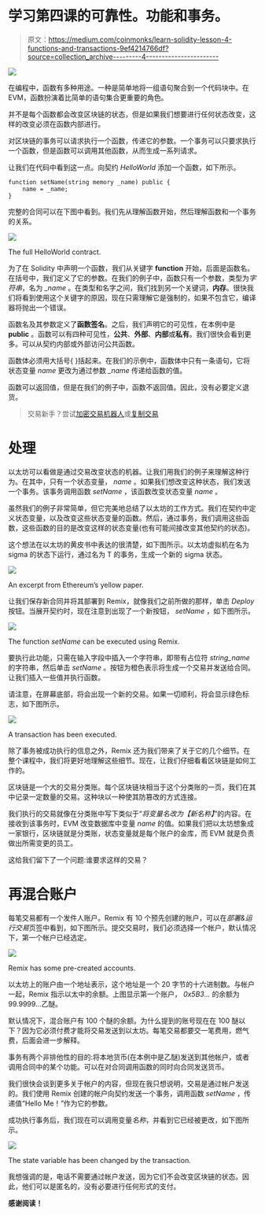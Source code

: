 # 学习第四课的可靠性。功能和事务。

> 原文：<https://medium.com/coinmonks/learn-solidity-lesson-4-functions-and-transactions-9ef4214766df?source=collection_archive---------4----------------------->

![](img/bbfcc0a21fa72bf37ba1c6f9b3ba94d1.png)

在编程中，函数有多种用途。一种是简单地将一组语句聚合到一个代码块中。在 EVM，函数扮演着比简单的语句集合更重要的角色。

并不是每个函数都会改变区块链的状态，但是如果我们想要进行任何状态改变，这样的改变必须在函数内部进行。

对区块链的事务可以请求执行一个函数，传递它的参数。一个事务可以只要求执行一个函数，但是函数可以调用其他函数，从而生成一系列请求。

让我们在代码中看到这一点。向契约 *HelloWorld* 添加一个函数，如下所示。

```
function setName(string memory _name) public {
    name = _name;
}
```

完整的合同可以在下图中看到。我们先从理解函数开始，然后理解函数和一个事务的关系。

![](img/67b6f38d60d12052e449e9759c2b3fa1.png)

The full HelloWorld contract.

为了在 Solidity 中声明一个函数，我们从关键字 **function** 开始，后面是函数名。在括号中，我们定义了它的参数。在我们的例子中，函数只有一个参数，类型为*字符串*，名为 *_name* 。在类型和名字之间，我们找到另一个关键词，**内存**。很快我们将看到使用这个关键字的原因，现在只需理解它是强制的，如果不包含它，编译器将抛出一个错误。

函数名及其参数定义了**函数签名**。之后，我们声明它的可见性，在本例中是 **public** 。函数可以有四种可见性，**公共**、**外部**、**内部**或**私有**。我们很快会看到更多。可以从契约内部或外部访问公共函数。

函数体必须用大括号{ }括起来。在我们的示例中，函数体中只有一条语句，它将状态变量 *name* 更改为通过参数 *_name* 传递给函数的值。

函数可以返回值，但是在我们的例子中，函数不返回值。因此，没有必要定义退货。

> 交易新手？尝试[加密交易机器人](/coinmonks/crypto-trading-bot-c2ffce8acb2a)或[复制交易](/coinmonks/top-10-crypto-copy-trading-platforms-for-beginners-d0c37c7d698c)

# 处理

以太坊可以看做是通过交易改变状态的机器。让我们用我们的例子来理解这种行为。在其中，只有一个状态变量， *name* 。如果我们想改变这种状态，我们发送一个事务。该事务调用函数 *setName* ，该函数改变状态变量 *name* 。

虽然我们的例子非常简单，但它完美地总结了以太坊的工作方式。我们在契约中定义状态变量，以及改变这些状态变量的函数。然后，通过事务，我们调用这些函数，这些函数的目的是改变这样的状态变量(也有可能间接改变其他契约的状态)。

这个想法在以太坊的黄皮书中表达的很清楚，如下图所示。以太坊虚拟机在名为 sigma 的状态下运行，通过名为 T 的事务，生成一个新的 sigma 状态。

![](img/a9e8969988e3678e52d1d329e4734aae.png)

An excerpt from Ethereum’s yellow paper.

让我们保存新合同并将其部署到 Remix，就像我们之前所做的那样，单击 *Deploy* 按钮。当展开契约时，现在注意到出现了一个新按钮， *setName* ，如下图所示。

![](img/0787fd889f093fe28e7d462c228a7db2.png)

The function *setName* can be executed using Remix.

要执行此功能，只需在输入字段中插入一个字符串，即带有占位符 *string_name* 的字符串，然后单击 *setName* 。按钮为橙色表示将生成一个交易并发送给合同。让我们插入一些值并执行函数。

请注意，在屏幕底部，将会出现一个新的交易。如果一切顺利，将会显示绿色标志，如下图所示。

![](img/cb6d0bdb455d55dd865d1df9614c7810.png)

A transaction has been executed.

除了事务被成功执行的信息之外，Remix 还为我们带来了关于它的几个细节。在整个课程中，我们将更好地理解这些细节。现在，让我们仔细看看区块链是如何工作的。

区块链是一个大的交易分类账。每个区块链块相当于这个分类账的一页，我们在其中记录一定数量的交易。这种块以一种使其防篡改的方式连接。

我们执行的交易就像在分类账中写下类似于“*将变量名改为【新名称】*”的内容。在接收到该事务时，EVM 改变数据库中变量 *name* 的值。如果我们把以太坊想象成一家银行，区块链就是分类账，状态变量就是每个账户的金库，而 EVM 就是负责做出所需变更的员工。

这给我们留下了一个问题:谁要求这样的交易？

# 再混合账户

每笔交易都有一个发件人账户。Remix 有 10 个预先创建的账户，可以在*部署&运行交易*页签中看到，如下图所示。提交交易时，我们必须选择一个帐户，默认情况下，第一个帐户已经选定。

![](img/3001a1a99b3766556dbc8d8cfddd0bb0.png)

Remix has some pre-created accounts.

以太坊上的账户由一个地址表示，这个地址是一个 20 字节的十六进制数。与帐户一起，Remix 指示以太中的余额。上图显示第一个账户， *0x5B3…* 的余额为 99.9999…乙醚。

默认情况下，混合账户有 100 个醚的余额。为什么提到的账号现在在 100 醚以下？因为它必须付费才能将交易发送到以太坊。每笔交易都要交一笔费用，燃气费，后面会进一步解释。

事务有两个非排他性的目的:将本地货币(在本例中是乙醚)发送到其他帐户，或者调用合同中的某个功能。可以在对合同调用函数的同时向合同发送货币。

我们很快会谈到更多关于帐户的内容，但现在我只想说明，交易是通过帐户发送的。我们使用 Remix 创建的帐户向契约发送一个事务，调用函数 *setName* ，传递值“Hello Me！”作为它的参数。

成功执行事务后，我们现在可以调用变量*名称*，并看到它已经被更改，如下图所示。

![](img/630b1afd84a9c36870f93a463e7bbb40.png)

The state variable has been changed by the transaction.

我想强调的是，电话不需要通过帐户发送，因为它们不会改变区块链的状态。因此，他们可以是匿名的，没有必要进行任何形式的支付。

**感谢阅读！**